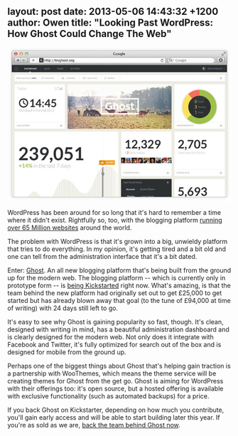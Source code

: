 layout: post
date: 2013-05-06 14:43:32 +1200
author: Owen
title: "Looking Past WordPress: How Ghost Could Change The Web"
----

![53cb7cffa27c89a43bc91b40f604f7e2_large.jpg](/media/2013-05-06-53cb7cffa27c89a43bc91b40f604f7e2_large.jpg)

WordPress has been around for so long that it's hard to remember a time where it didn't exist. Rightfully so, too, with the blogging platform [running over 65 Million websites](http://en.wordpress.com/stats/) around the world.

The problem with WordPress is that it's grown into a big, unwieldy platform that tries to do everything. In my opinion, it's getting tired and a bit old and one can tell from the administration interface that it's a bit dated. 

Enter: [Ghost](http://tryghost.com). An all new blogging platform that's being built from the ground up for the modern web. The blogging platform -- which is currently only in prototype form -- is [being Kickstarted](http://www.kickstarter.com/projects/johnonolan/ghost-just-a-blogging-platform) right now. What's amazing, is that the team behind the new platform had originally set out to get £25,000 to get started but has already blown away that goal (to the tune of £94,000 at time of writing) with 24 days still left to go.

It's easy to see why Ghost is gaining popularity so fast, though. It's clean, designed with writing in mind, has a beautiful administration dashboard and is clearly designed for the modern web. Not only does it integrate with Facebook and Twitter, it's fully optimized for search out of the box and is designed for mobile from the ground up.

Perhaps one of the biggest things about Ghost that's helping gain traction is a partnership with WooThemes, which means the theme service will be creating themes for Ghost from the get go. Ghost is aiming for WordPress with their offerings too: it's open source, but a hosted offering is available with exclusive functionality (such as automated backups) for a price.

If you back Ghost on Kickstarter, depending on how much you contribute, you'll gain early access and will be able to start building later this year. If you're as sold as we are, [back the team behind Ghost now](http://www.kickstarter.com/projects/johnonolan/ghost-just-a-blogging-platform).
